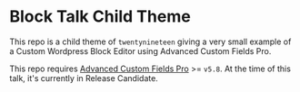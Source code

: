 Block Talk Child Theme
======================

This repo is a child theme of `twentynineteen` giving a very small example of a Custom Wordpress Block Editor using Advanced Custom Fields Pro.

This repo requires [Advanced Custom Fields Pro](https://www.advancedcustomfields.com/pro/) >= `v5.8`. At the time of this talk, it's currently in Release Candidate.